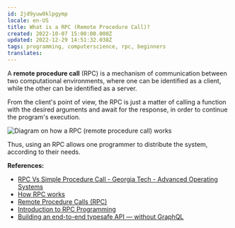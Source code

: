 ```yaml
---
id: 2jd9yuw0klpgymp
locale: en-US
title: What is a RPC (Remote Procedure Call)?
created: 2022-10-07 15:00:00.000Z
updated: 2022-12-29 14:51:32.038Z
tags: programming, computerscience, rpc, beginners
translates: 
---
```

A **remote procedure call** (RPC) is a mechanism of communication between two computational environments, where one can be identified as a client, while the other can be identified as a server.

From the client's point of view, the RPC is just a matter of calling a function with the desired arguments and await for the response, in order to continue the program's execution.

![Diagram on how a RPC (remote procedure call) works](https://dev-to-uploads.s3.amazonaws.com/uploads/articles/p3733ruz3n51tadloaaq.png)

Thus, using an RPC allows one programmer to distribute the system, according to their needs.

**References:**

- [RPC Vs Simple Procedure Call - Georgia Tech - Advanced Operating Systems](https://www.youtube.com/watch?v=gr7oaiUsxSU)
- [How RPC works](https://learn.microsoft.com/en-us/windows/win32/rpc/how-rpc-works)
- [Remote Procedure Calls (RPC)](https://users.cs.cf.ac.uk/Dave.Marshall/C/node33.html)
- [Introduction to RPC Programming](https://web.archive.org/web/20030404113118/http://techpubs.sgi.com/library/tpl/cgi-bin/getdoc.cgi?coll=0650&db=bks&srch=&fname=/SGI_Developer/IRIX_NetPG/sgi_html/ch04.html)
- [Building an end-to-end typesafe API — without GraphQL](https://colinhacks.com/essays/painless-typesafety)

